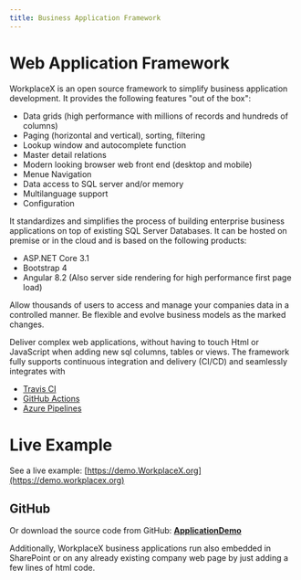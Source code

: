 ```yaml
---
title: Business Application Framework
--- 
```


# Web Application Framework
WorkplaceX is an open source framework to simplify business application development. It provides the following features "out of the box":

* Data grids (high performance with millions of records and hundreds of columns)
* Paging (horizontal and vertical), sorting, filtering
* Lookup window and autocomplete function
* Master detail relations
* Modern looking browser web front end (desktop and mobile)
* Menue Navigation
* Data access to SQL server and/or memory
* Multilanguage support
* Configuration

It standardizes and simplifies the process of building enterprise business applications on top of existing SQL Server Databases. It can be hosted on premise or in the cloud and is based on the following products:

* ASP.NET Core 3.1
* Bootstrap 4
* Angular 8.2 (Also server side rendering for high performance first page load)

Allow thousands of users to access and manage your companies data in a controlled manner. Be flexible and evolve business models as the marked changes.

Deliver complex web applications, without having to touch Html or JavaScript when adding new sql columns, tables or views. The framework fully supports continuous integration and delivery (CI/CD) and seamlessly integrates with

* [Travis CI](https://travis-ci.org/)
* [GitHub Actions](https://github.com/features/actions)
* [Azure Pipelines](https://azure.microsoft.com/en-us/services/devops/pipelines/)

# Live Example
See a live example: [https://demo.WorkplaceX.org](https://demo.workplacex.org)

## GitHub
Or download the source code from GitHub: **[ApplicationDemo](https://github.com/WorkplaceX/ApplicationDemo)** 

Additionally, WorkplaceX business applications run also embedded in SharePoint or on any already existing company web page by just adding a few lines of html code.
